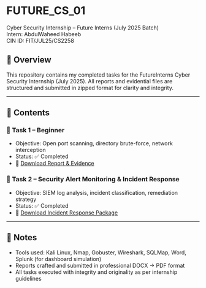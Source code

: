 # FUTURE_CS_01

Cyber Security Internship – Future Interns (July 2025 Batch)  
Intern: AbdulWaheed Habeeb  
CIN ID: FIT/JUL25/CS2258

## 🔐 Overview

This repository contains my completed tasks for the FutureInterns Cyber Security Internship (July 2025). All reports and evidential files are structured and submitted in zipped format for clarity and integrity.

---

## 📁 Contents

### 🔹 Task 1 – Beginner
- Objective: Open port scanning, directory brute-force, network interception
- Status: ✅ Completed
- 📄 [Download Report & Evidence](./Task_1.zip)

### 🔹 Task 2 – Security Alert Monitoring & Incident Response
- Objective: SIEM log analysis, incident classification, remediation strategy
- Status: ✅ Completed
- 📄 [Download Incident Response Package](./Task_2.zip)

---

## 🧠 Notes
- Tools used: Kali Linux, Nmap, Gobuster, Wireshark, SQLMap, Word, Splunk (for dashboard simulation)
- Reports crafted and submitted in professional DOCX → PDF format
- All tasks executed with integrity and originality as per internship guidelines

